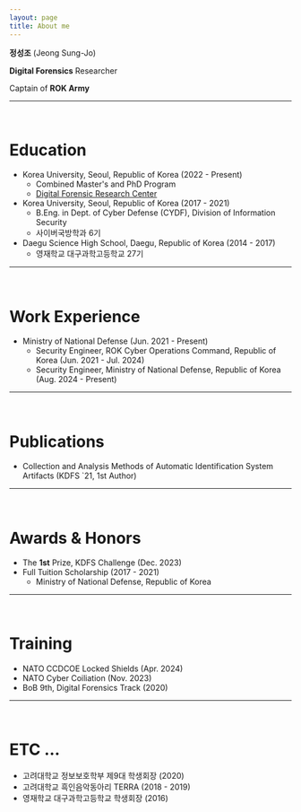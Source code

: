 ```yaml
---
layout: page
title: About me
---
```


**정성조** (Jeong Sung-Jo)

**Digital Forensics** Researcher

Captain of **ROK Army**

---

<br />

# Education
 - Korea University, Seoul, Republic of Korea (2022 - Present)
   - Combined Master's and PhD Program
   - [Digital Forensic Research Center](https://dfrc.korea.ac.kr/)
- Korea University, Seoul, Republic of Korea (2017 - 2021)
  - B.Eng. in Dept. of Cyber Defense (CYDF), Division of Information Security
  - 사이버국방학과 6기
- Daegu Science High School, Daegu, Republic of Korea (2014 - 2017)
  - 영재학교 대구과학고등학교 27기
  
---

<br />

# Work Experience
- Ministry of National Defense (Jun. 2021 - Present)
  - Security Engineer, ROK Cyber Operations Command, Republic of Korea (Jun. 2021 - Jul. 2024)
  - Security Engineer, Ministry of National Defense, Republic of Korea (Aug. 2024 - Present)
   
---

<br />

# Publications
- Collection and Analysis Methods of Automatic Identification System Artifacts (KDFS `21, 1st Author)
  
---

<br />

# Awards & Honors
- The **1st** Prize, KDFS Challenge (Dec. 2023)
- Full Tuition Scholarship (2017 - 2021)
  - Ministry of National Defense, Republic of Korea
  
---

<br />

# Training
- NATO CCDCOE Locked Shields (Apr. 2024)
- NATO Cyber Coiliation (Nov. 2023)
- BoB 9th, Digital Forensics Track (2020)

---

<br />

# ETC ...
- 고려대학교 정보보호학부 제9대 학생회장 (2020)
- 고려대학교 흑인음악동아리 TERRA (2018 - 2019)
- 영재학교 대구과학고등학교 학생회장 (2016)